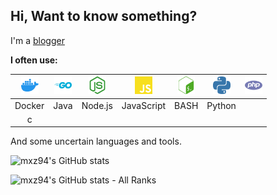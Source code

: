 
## Hi, Want to know something?

I'm a [blogger](https://mxz94.asia)

**I often use:**  

| <img height="28" src="https://github.com/mxz94/mxz94/raw/master/assets/img/docker.svg"> | <img height="28" src="https://github.com/mxz94/mxz94/raw/master/assets/img/go.svg"> | <img height="28" src="https://github.com/mxz94/mxz94/raw/master/assets/img/nodedotjs.svg"> | <img height="28" src="https://github.com/mxz94/mxz94/raw/master/assets/img/javascript.svg"> | <img height="28" src="https://github.com/mxz94/mxz94/raw/master/assets/img/gnubash.svg"> | <img height="28" src="https://github.com/mxz94/mxz94/raw/master/assets/img/python.svg"> | <img height="28" src="https://github.com/mxz94/mxz94/raw/master/assets/img/php.svg"> |
| :-------------------------------------------------------------------------------------: | :---------------------------------------------------------------------------------: | :----------------------------------------------------------------------------------------: | :-----------------------------------------------------------------------------------------: | :--------------------------------------------------------------------------------------: | :-------------------------------------------------------------------------------------: | :----------------------------------------------------------------------------------: |
|                                         Docker                                          |                                        Java                                         |                                          Node.js                                           |                                         JavaScript                                          |                                           BASH                                           |                                         Python                                          |
|                                            c                                            |



And some uncertain languages and tools.

![mxz94's GitHub stats](https://github-readme-stats.vercel.app/api?username=mxz94&theme=gruvbox&show_icons=true&cache_seconds=7200&hide=prs,issues)

![mxz94's GitHub stats - All Ranks](https://github-profile-trophy.vercel.app/?username=mxz94&theme=gruvbox&column=7&margin-w=15&margin-h=15&title=AllSuperRank,MultiLanguage,Stars,Commits,Follower,Issues,PullRequest)

